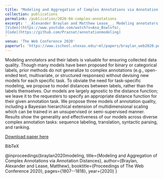 ```yaml
---
title: "Modeling and Aggregation of Complex Annotations via Annotation Distances"
collection: publications
permalink: /publication/2020-04-complex-annotations
excerpt: '__Alexander Braylan and Matthew Lease__. Modeling annotators and their labels is valuable for ensuring collected data quality. Though many models have been proposed for binary or categorical labels, prior methods do not generalize to complex annotations (e.g., open-ended text, multivariate, or structured responses) without devising new models for each specific task. To obviate the need for task-specific modeling, we propose to model distances between labels, rather than the labels themselves. Our models are largely agnostic to the distance function; we leave it to the requesters to specify an appropriate distance function for their given annotation task. We propose three models of annotation quality, including a Bayesian hierarchical extension of multidimensional scaling which can be trained in an unsupervised or semi-supervised manner. Results show the generality and effectiveness of our models across diverse complex annotation tasks: sequence labeling, translation, syntactic parsing, and ranking. [Slides](https://www.slideshare.net/AlexanderBraylan/modeling-and-aggregation-of-complex-annotations-238933764),
[Video](https://www.youtube.com/watch?v=Asa_Bswlvfo),
[Code](https://github.com/Praznat/annotationmodeling)
'
venue: 'The Web Conference 2020'
paperurl: 'https://www.ischool.utexas.edu/~ml/papers/braylan_web2020.pdf'
---
```

Modeling annotators and their labels is valuable for ensuring collected data quality. Though many models have been proposed for binary or categorical labels, prior methods do not generalize to complex annotations (e.g., open-ended text, multivariate, or structured responses) without devising new models for each specific task. To obviate the need for task-specific modeling, we propose to model distances between labels, rather than the labels themselves. Our models are largely agnostic to the distance function; we leave it to the requesters to specify an appropriate distance function for their given annotation task. We propose three models of annotation quality, including a Bayesian hierarchical extension of multidimensional scaling which can be trained in an unsupervised or semi-supervised manner. Results show the generality and effectiveness of our models across diverse complex annotation tasks: sequence labeling, translation, syntactic parsing, and ranking.

[Download paper here](https://www.ischool.utexas.edu/~ml/papers/braylan_web2020.pdf)

BibTeX

@inproceedings{braylan2020modeling,
  title={Modeling and Aggregation of Complex Annotations via Annotation Distances},
  author={Braylan, Alexander and Lease, Matthew},
  booktitle={Proceedings of The Web Conference 2020},
  pages={1807--1818},
  year={2020}
}